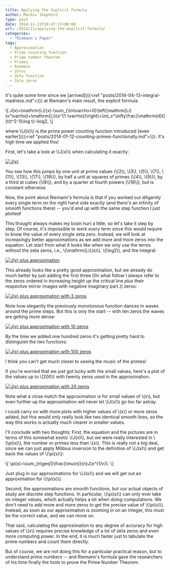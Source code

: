 ```yaml
---
title: Applying the Explicit Formula
author: Markus Shepherd
type: post
date: 2014-11-23T10:47:17+00:00
url: /2014/11/applying-the-explicit-formula/
categories:
  - "Riemann's Paper"
tags:
  - Approximation
  - Prime counting function
  - Prime number theorem
  - Primes
  - Riemann
  - Zeros
  - Zeta function
  - Zeta zeros
---
```


It's quite some time since we [arrived]({{<ref "posts/2014-04-13-integral-madness.md">}}) at Riemann's main result, the explicit formula

\\[ J(x)=\mathrm{Li}(x)-\sum_{\Im\varrho>0}\left(\mathrm{Li}(x^\varrho)+\mathrm{Li}(x^{1-\varrho})\right)+\int_x^\infty\frac{\mathrm{d}t}{t(t^2-1)\log t}-\log2, \\]

where \\(J(x)\\) is the prime power counting function introduced [even earlier]({{<ref "posts/2014-01-12-counting-primes-functionally.md">}}). It's high time we applied this!

First, let's take a look at \\(J(x)\\) when calculating it exactly:

[![J(x)](http://localhost:8885/riemannhypothesis.info/wp-content/uploads/2014/11/pi2-20-1024x763.png)
](http://localhost:8885/riemannhypothesis.info/wp-content/uploads/2014/11/pi2-20.png)<!-- more -->

You see how this jumps by one unit at prime values (\\(2\\), \\(3\\), \\(5\\), \\(7\\), \\(11\\), \\(13\\), \\(17\\), \\(19\\)), by half a unit at squares of primes (\\(4\\), \\(9\\)), by a third at cubes (\\(8\\)), and by a quarter at fourth powers (\\(16\\)), but is constant otherwise.

Now, the point about Riemann's formula is that if you worked out diligently every single term on the right hand side exactly (and there's an infinity of smooth functions there) -- you'd end up with the same step function I just plotted!

This thought always makes my brain hurt a little, so let's take it step by step. Of course, it's impossible to work _every_ term since this would require to know the value of every single zeta zero. Instead, we will look at increasingly better approximations as we add more and more zeros into the equation. Let start from what it looks like when we only use the terms without the zeta zeros, i.e., \\(\mathrm{Li}(x)\\), \\(\log2\\), and the integral:

[![J(x) plus approximation](http://localhost:8885/riemannhypothesis.info/wp-content/uploads/2014/11/pi2-20-0-1024x763.png)
](http://localhost:8885/riemannhypothesis.info/wp-content/uploads/2014/11/pi2-20-0.png)

This already looks like a pretty good approximation, but we already do much better by just adding the first three ((In what follow I always refer to the zeros ordered in increasing height up the critical line _plus_ their respective mirror images with negative imaginary part.)) zeros:

[![J(x) plus approximation with 3 zeros](http://localhost:8885/riemannhypothesis.info/wp-content/uploads/2014/11/pi2-20-3-1024x763.png)
](http://localhost:8885/riemannhypothesis.info/wp-content/uploads/2014/11/pi2-20-3.png)

Note how elegantly the previously monotonous function dances in waves around the prime steps. But this is only the start -- with ten zeros the waves are getting more dense:

[![J(x) plus approximation with 10 zeros](http://localhost:8885/riemannhypothesis.info/wp-content/uploads/2014/11/pi2-20-10-1024x763.png)
](http://localhost:8885/riemannhypothesis.info/wp-content/uploads/2014/11/pi2-20-10.png)

By the time we added one hundred zeros it's getting pretty hard to distinguish the two functions:

[![J(x) plus approximation with 100 zeros](http://localhost:8885/riemannhypothesis.info/wp-content/uploads/2014/11/pi2-20-100-1024x763.png)
](http://localhost:8885/riemannhypothesis.info/wp-content/uploads/2014/11/pi2-20-100.png)

I think you can't get much closer to seeing the music of the primes!

If you're worried that we just got lucky with the small values, here's a plot of the values up to \\(200\\) with twenty zeros used in the approximation:

[![J(x) plus approximation with 20 zeros](http://localhost:8885/riemannhypothesis.info/wp-content/uploads/2014/11/pi2-200-20-1024x764.png)
](http://localhost:8885/riemannhypothesis.info/wp-content/uploads/2014/11/pi2-200-20.png)

Note what a close match the approximation is for small values of \\(x\\), but even further up the approximation will never let \\(J(x)\\) go too far astray.

I could carry on with more plots with higher values of \\(x\\) or more zeros added, but this would only really look like two identical smooth lines, so the way this works is actually much clearer in smaller values.

I'll conclude with two thoughts: First, the equation and the pictures are in terms of this somewhat exotic \\(J(x)\\), but we were really interested in \\(\pi(x)\\), the number or primes less than \\(x\\). This is really not a big deal, since we can just apply Möbius inversion to the definition of \\(J(x)\\) and get back the values of \\(\pi(x)\\):

\\[ \pi(x)=\sum_{n\geq1}\frac{\mu(n)}{n}J(x^{1/n}). \\]

Just plug in our approximations for \\(J(x)\\) and we will get out an approximation for \\(\pi(x)\\).

Second, the approximations are smooth functions, but our actual objects of study are discrete step functions. In particular, \\(\pi(x)\\) can only ever take on integer values, which actually helps a lot when doing computations. We don't need to add more and more zeros to get the precise value of \\(\pi(x)\\). Instead, as soon as our approximation is zooming in on an integer, this must be the correct value, and we can move on.

That said, calculating the approximation to any degree of accuracy for high values of \\(x\\) requires precise knowledge of a lot of zeta zeros and even more computing power. In the end, it is much faster just to tabulate the prime numbers and count them directly.

But of course, we are not doing this for a particular practical reason, but to understand prime numbers -- and Riemann's formula gave the researchers of his time finally the tools to prove the Prime Number Theorem.
